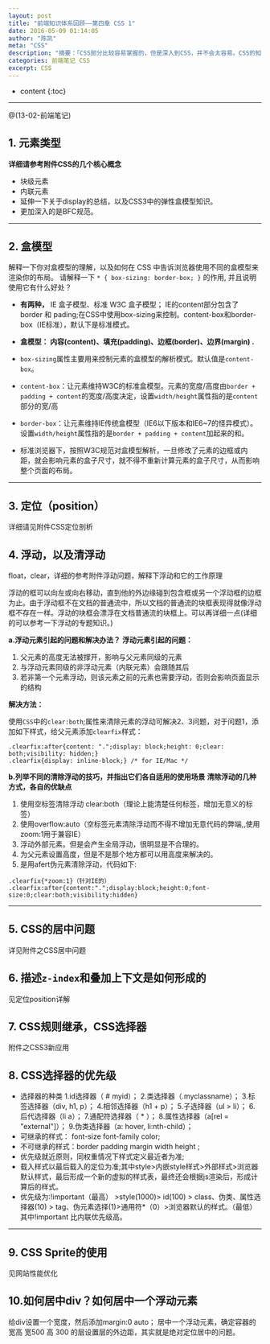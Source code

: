 ```yaml
---
layout: post
title: "前端知识体系回顾——第四章 CSS 1"
date: 2016-05-09 01:14:05
author: "陈凯"
meta: "CSS"
description: "摘要：「CSS部分比较容易掌握的，但是深入到CSS，并不会太容易。CSS的知识比较零碎，所用到的技巧也相对比较多。这是CSS篇章的第一部分。」"
categories: 前端笔记 CSS
excerpt: CSS
---
```


* content
{:toc}

----

@(13-02-前端笔记)

## 1. 元素类型
**详细请参考附件CSS的几个核心概念**
+ 块级元素
+ 内联元素
+ 延伸一下关于display的总结，以及CSS3中的弹性盒模型知识。
+ 更加深入的是BFC规范。


----------


## 2. 盒模型 

解释一下你对盒模型的理解，以及如何在 CSS 中告诉浏览器使用不同的盒模型来渲染你的布局。
请解释一下 ```* { box-sizing: border-box; }``` 的作用, 并且说明使用它有什么好处？

+ **有两种，** IE 盒子模型、标准 W3C 盒子模型；
IE的content部分包含了 border 和 pading;在CSS中使用box-sizing来控制。content-box和border-box（IE标准），默认下是标准模式。

+ **盒模型： 内容(content)、填充(padding)、边框(border)、边界(margin) .**

+ `box-sizing`属性主要用来控制元素的盒模型的解析模式。默认值是`content-box`。
+ `content-box`：让元素维持W3C的标准盒模型。元素的宽度/高度由`border + padding + content`的宽度/高度决定，设置`width/height`属性指的是`content`部分的宽/高
+ `border-box`：让元素维持IE传统盒模型（IE6以下版本和IE6~7的怪异模式）。设置`width/height`属性指的是`border + padding + content`加起来的和。
+ 标准浏览器下，按照W3C规范对盒模型解析，一旦修改了元素的边框或内距，就会影响元素的盒子尺寸，就不得不重新计算元素的盒子尺寸，从而影响整个页面的布局。


----------


## 3. 定位（position）

详细请见附件CSS定位剖析

## 4. 浮动，以及清浮动

float，clear，详细的参考附件浮动问题，解释下浮动和它的工作原理

浮动的框可以向左或向右移动，直到他的外边缘碰到包含框或另一个浮动框的边框为止。由于浮动框不在文档的普通流中，所以文档的普通流的块框表现得就像浮动框不存在一样。浮动的块框会漂浮在文档普通流的块框上。可以再详细一点(详细的可以参考一下浮动的专题知识。)

**a.浮动元素引起的问题和解决办法？**
**浮动元素引起的问题：**
1. 父元素的高度无法被撑开，影响与父元素同级的元素
2. 与浮动元素同级的非浮动元素（内联元素）会跟随其后
3. 若非第一个元素浮动，则该元素之前的元素也需要浮动，否则会影响页面显示的结构

**解决方法：**

使用`CSS`中的`clear:both`;属性来清除元素的浮动可解决2、3问题，对于问题1，添加如下样式，给父元素添加`clearfix`样式：

```
.clearfix:after{content: ".";display: block;height: 0;clear: both;visibility: hidden;}
.clearfix{display: inline-block;} /* for IE/Mac */
```

**b.列举不同的清除浮动的技巧，并指出它们各自适用的使用场景**
**清除浮动的几种方式，各自的优缺点**
1. 使用空标签清除浮动 clear:both（理论上能清楚任何标签，增加无意义的标签）
2. 使用overflow:auto（空标签元素清除浮动而不得不增加无意代码的弊端,,使用zoom:1用于兼容IE）
3. 浮动外部元素。但是会产生全局浮动，很明显是不合理的。
4. 为父元素设置高度，但是不是那个地方都可以用高度来解决的。
5. 是用afert伪元素清除浮动，代码如下:

```
.clearfix{*zoom:1}（针对IE的）
.clearfix:after{content:".";display:block;height:0;font-size:0;clear:both;visibility:hidden}
```


----------


## 5. CSS的居中问题

详见附件之CSS居中问题

## 6. 描述`z-index`和叠加上下文是如何形成的

见定位position详解

## 7. CSS规则继承，CSS选择器

附件之CSS3新应用

## 8. CSS选择器的优先级

+ 选择器的种类
1.id选择器（ # myid）；
2.类选择器（.myclassname）；
3.标签选择器（div, h1, p）；
4.相邻选择器（h1 + p）；
5.子选择器（ul > li）；
6.后代选择器（li a）；
7.通配符选择器（ * ）；
8.属性选择器（a[rel = "external"]）；
9.伪类选择器（a: hover, li:nth-child）；
+ 可继承的样式： font-size font-family color;
+ 不可继承的样式：border padding margin width height ;
+ 优先级就近原则，同权重情况下样式定义最近者为准;
+ 载入样式以最后载入的定位为准;其中style>内嵌style样式>外部样式>浏览器默认样式，最后形成一个新的虚拟的样式表，最终还会根据js渲染后，形成计算后的样式。
+ 优先级为:!important（最高） >style(1000)> id(100) > class、伪类、属性选择器(10) > tag、伪元素选择(1)>通用符*（0）>浏览器默认的样式。（最低） 其中!important 比内联优先级高。


----------


## 9. CSS Sprite的使用

见网站性能优化

## 10.如何居中div？如何居中一个浮动元素

给div设置一个宽度，然后添加margin:0 auto；
居中一个浮动元素，确定容器的宽高 宽500 高 300 的层设置层的外边距，其实就是绝对定位居中的问题。

